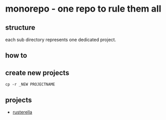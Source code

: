 # monorepo - one repo to rule them all

## structure

each sub directory represents one dedicated project.

## how to

## create new projects

```shell
cp -r _NEW PROJECTNAME
```

## projects
  * [rusterella](./rusterella)

